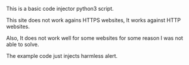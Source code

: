 This is a basic code injector python3 script. 

This site does not work agains HTTPS websites, It works against HTTP websites.

Also, It does not work well for some websites for some reason I was not able to solve.

The example code just injects harmless alert.
